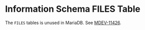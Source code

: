 
# Information Schema FILES Table

The `FILES` tables is unused in MariaDB. See [MDEV-11426](https://jira.mariadb.org/browse/MDEV-11426).

